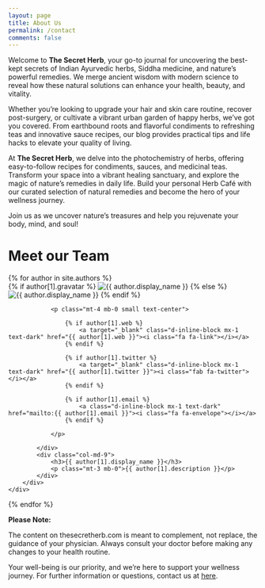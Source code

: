 ```yaml
---
layout: page
title: About Us
permalink: /contact
comments: false
---
```


Welcome to **The Secret Herb**, your go-to journal for uncovering the best-kept secrets of Indian Ayurvedic herbs, Siddha medicine, and nature’s powerful remedies. We merge ancient wisdom with modern science to reveal how these natural solutions can enhance your health, beauty, and vitality.

Whether you’re looking to upgrade your hair and skin care routine, recover post-surgery, or cultivate a vibrant urban garden of happy herbs, we’ve got you covered. From earthbound roots and flavorful condiments to refreshing teas and innovative sauce recipes, our blog provides practical tips and life hacks to elevate your quality of living.

At **The Secret Herb**, we delve into the photochemistry of herbs, offering easy-to-follow recipes for condiments, sauces, and medicinal teas. Transform your space into a vibrant healing sanctuary, and explore the magic of nature’s remedies in daily life. Build your personal Herb Café with our curated selection of natural remedies and become the hero of your wellness journey.

Join us as we uncover nature’s treasures and help you rejuvenate your body, mind, and soul!


# Meet our Team
<div class="list-authors mt-5">
{% for author in site.authors %}   
    <div id="{{ author[1].name }}" class="authorbox position-relative pb-5 pt-5 mb-4 mt-4 border">   
        <div class="row">
            <div class="wrapavname col-md-3 text-center">
                {% if author[1].gravatar %}
                <img  class="author-thumb" src="https://www.gravatar.com/avatar/{{ author[1].gravatar }}?s=250&d=mm&r=x" alt="{{ author.display_name }}">
                {% else %}
                <img  class="author-thumb" src="{{site.baseurl}}/{{ author[1].avatar }}" alt="{{ author.display_name }}">
                {% endif %}

                <p class="mt-4 mb-0 small text-center">

                    {% if author[1].web %}
                        <a target="_blank" class="d-inline-block mx-1 text-dark" href="{{ author[1].web }}"><i class="fa fa-link"></i></a> 
                    {% endif %}

                    {% if author[1].twitter %}
                        <a target="_blank" class="d-inline-block mx-1 text-dark" href="{{ author[1].twitter }}"><i class="fab fa-twitter"></i></a>
                    {% endif %}

                    {% if author[1].email %}
                        <a class="d-inline-block mx-1 text-dark" href="mailto:{{ author[1].email }}"><i class="fa fa-envelope"></i></a>
                    {% endif %}

                </p>
                
            </div>
            <div class="col-md-9">
                <h3>{{ author[1].display_name }}</h3>
                <p class="mt-3 mb-0">{{ author[1].description }}</p> 
            </div>
        </div> 
    </div>    
{% endfor %}
</div>

**Please Note:**

The content on thesecretherb.com is meant to complement, not replace, the guidance of your physician. Always consult your doctor before making any changes to your health routine.

Your well-being is our priority, and we’re here to support your wellness journey. For further information or questions, contact us at <a target="_blank" href="mailto:the108matrix@gmail.com">here</a>.


<!-- <form action="https://formspree.io/{{site.email}}" method="POST">    
<p class="mb-4">Please send your message to {{site.name}}. We will reply as soon as possible!</p>
<div class="form-group row">
<div class="col-md-6">
<input class="form-control" type="text" name="name" placeholder="Name*" required>
</div>
<div class="col-md-6">
<input class="form-control" type="email" name="_replyto" placeholder="E-mail Address*" required>
</div>
</div>
<textarea rows="8" class="form-control mb-3" name="message" placeholder="Message*" required></textarea>    
<input class="btn btn-dark" type="submit" value="Send">
</form> -->